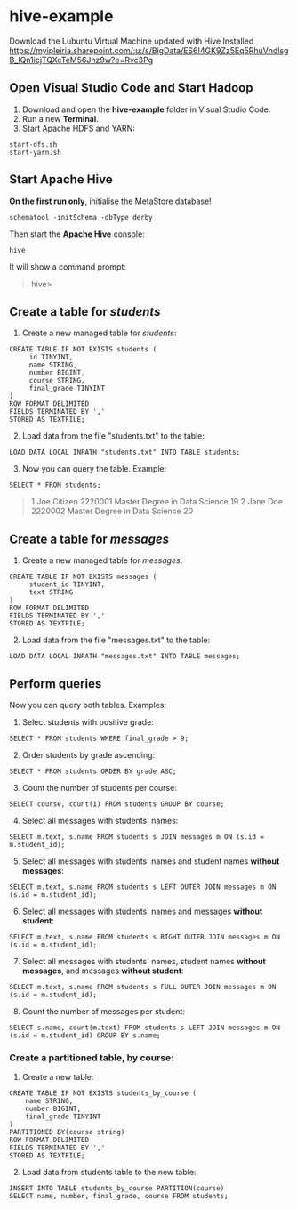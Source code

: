 # hive-example

Download the Lubuntu Virtual Machine updated with Hive Installed
https://myipleiria.sharepoint.com/:u:/s/BigData/ES6I4GK9Zz5Eq5RhuVndlsgB_lQn1icjTQXcTeM56Jhz9w?e=Rvc3Pg

## Open Visual Studio Code and Start Hadoop

 1. Download and open the **hive-example** folder in Visual Studio Code.
 2. Run a new **Terminal**.
 3. Start Apache HDFS and YARN:
```
start-dfs.sh
start-yarn.sh
```

## Start Apache Hive
**On the first run only**, initialise the MetaStore database!
```
schematool -initSchema -dbType derby
```

Then start the **Apache Hive** console:

```
hive
```
It will show a command prompt:

> hive>

 

## Create a table for *students*

1. Create a new managed table for *students*:
```
CREATE TABLE IF NOT EXISTS students (
     id TINYINT,
     name STRING,
     number BIGINT,
     course STRING,
     final_grade TINYINT
)
ROW FORMAT DELIMITED
FIELDS TERMINATED BY ','
STORED AS TEXTFILE;
```

2. Load data from the file "students.txt" to the table:

```
LOAD DATA LOCAL INPATH "students.txt" INTO TABLE students;
```

3. Now you can query the table. Example:
```
SELECT * FROM students;
```

> 1       Joe Citizen		2220001	Master Degree in Data Science	19
> 2       Jane Doe		2220002	Master Degree in Data Science	20


## Create a table for *messages*
1. Create a new managed table for *messages*:
```
CREATE TABLE IF NOT EXISTS messages (
     student_id TINYINT,
     text STRING
)
ROW FORMAT DELIMITED
FIELDS TERMINATED BY ','
STORED AS TEXTFILE;
```
2. Load data from the file "messages.txt" to the table:
```
LOAD DATA LOCAL INPATH "messages.txt" INTO TABLE messages;
```
## Perform queries
Now you can query both tables. Examples:

1. Select students with positive grade:
```
SELECT * FROM students WHERE final_grade > 9;
```
2. Order students by grade ascending:
```
SELECT * FROM students ORDER BY grade ASC;
```
3. Count the number of students per course:
```
SELECT course, count(1) FROM students GROUP BY course;
```
4. Select all messages with students' names:
```
SELECT m.text, s.name FROM students s JOIN messages m ON (s.id = m.student_id);
```
5. Select all messages with students' names and student names **without messages**:
```
SELECT m.text, s.name FROM students s LEFT OUTER JOIN messages m ON (s.id = m.student_id);
```
6. Select all messages with students' names and messages **without student**:
```
SELECT m.text, s.name FROM students s RIGHT OUTER JOIN messages m ON (s.id = m.student_id);
```
7. Select all messages with students' names, student names **without messages**, and messages **without student**:
```
SELECT m.text, s.name FROM students s FULL OUTER JOIN messages m ON (s.id = m.student_id);
```
8. Count the number of messages per student:
```
SELECT s.name, count(m.text) FROM students s LEFT JOIN messages m ON (s.id = m.student_id) GROUP BY s.name;
```

### Create a partitioned table, by course:
1. Create a new table:
```
CREATE TABLE IF NOT EXISTS students_by_course (
	name STRING,
	number BIGINT,
	final_grade TINYINT
)
PARTITIONED BY(course string)
ROW FORMAT DELIMITED
FIELDS TERMINATED BY ','
STORED AS TEXTFILE;
``` 

2. Load data from students table to the new table:
```
INSERT INTO TABLE students_by_course PARTITION(course)
SELECT name, number, final_grade, course FROM students;
```